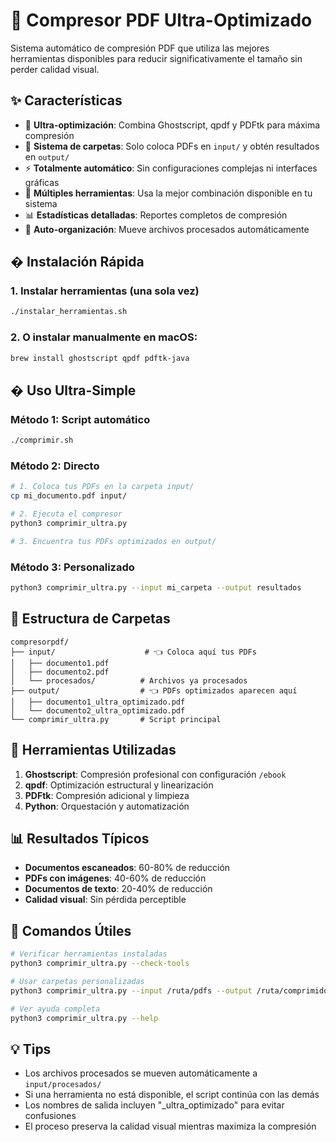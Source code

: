 # 🚀 Compresor PDF Ultra-Optimizado

Sistema automático de compresión PDF que utiliza las mejores herramientas disponibles para reducir significativamente el tamaño sin perder calidad visual.

## ✨ Características

- 🎯 **Ultra-optimización**: Combina Ghostscript, qpdf y PDFtk para máxima compresión
- 📁 **Sistema de carpetas**: Solo coloca PDFs en `input/` y obtén resultados en `output/`
- ⚡ **Totalmente automático**: Sin configuraciones complejas ni interfaces gráficas
- 🔧 **Múltiples herramientas**: Usa la mejor combinación disponible en tu sistema
- 📊 **Estadísticas detalladas**: Reportes completos de compresión
- 🧹 **Auto-organización**: Mueve archivos procesados automáticamente

## �️ Instalación Rápida

### 1. Instalar herramientas (una sola vez)
```bash
./instalar_herramientas.sh
```

### 2. O instalar manualmente en macOS:
```bash
brew install ghostscript qpdf pdftk-java
```

## � Uso Ultra-Simple

### Método 1: Script automático
```bash
./comprimir.sh
```

### Método 2: Directo
```bash
# 1. Coloca tus PDFs en la carpeta input/
cp mi_documento.pdf input/

# 2. Ejecuta el compresor
python3 comprimir_ultra.py

# 3. Encuentra tus PDFs optimizados en output/
```

### Método 3: Personalizado
```bash
python3 comprimir_ultra.py --input mi_carpeta --output resultados
```

## 📁 Estructura de Carpetas

```
compresorpdf/
├── input/                    # 👈 Coloca aquí tus PDFs
│   ├── documento1.pdf
│   ├── documento2.pdf
│   └── procesados/          # Archivos ya procesados
├── output/                  # 👈 PDFs optimizados aparecen aquí
│   ├── documento1_ultra_optimizado.pdf
│   └── documento2_ultra_optimizado.pdf
└── comprimir_ultra.py       # Script principal
```

## 🔧 Herramientas Utilizadas

1. **Ghostscript**: Compresión profesional con configuración `/ebook`
2. **qpdf**: Optimización estructural y linearización
3. **PDFtk**: Compresión adicional y limpieza
4. **Python**: Orquestación y automatización

## 📊 Resultados Típicos

- **Documentos escaneados**: 60-80% de reducción
- **PDFs con imágenes**: 40-60% de reducción  
- **Documentos de texto**: 20-40% de reducción
- **Calidad visual**: Sin pérdida perceptible

## 🎯 Comandos Útiles

```bash
# Verificar herramientas instaladas
python3 comprimir_ultra.py --check-tools

# Usar carpetas personalizadas
python3 comprimir_ultra.py --input /ruta/pdfs --output /ruta/comprimidos

# Ver ayuda completa
python3 comprimir_ultra.py --help
```

## 💡 Tips

- Los archivos procesados se mueven automáticamente a `input/procesados/`
- Si una herramienta no está disponible, el script continúa con las demás
- Los nombres de salida incluyen "_ultra_optimizado" para evitar confusiones
- El proceso preserva la calidad visual mientras maximiza la compresión
